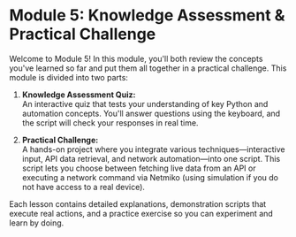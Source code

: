 # Module 5: Knowledge Assessment & Practical Challenge

Welcome to Module 5! In this module, you'll both review the concepts you've learned so far and put them all together in a practical challenge. This module is divided into two parts:

1. **Knowledge Assessment Quiz:**  
   An interactive quiz that tests your understanding of key Python and automation concepts. You'll answer questions using the keyboard, and the script will check your responses in real time.

2. **Practical Challenge:**  
   A hands-on project where you integrate various techniques—interactive input, API data retrieval, and network automation—into one script. This script lets you choose between fetching live data from an API or executing a network command via Netmiko (using simulation if you do not have access to a real device).

Each lesson contains detailed explanations, demonstration scripts that execute real actions, and a practice exercise so you can experiment and learn by doing.